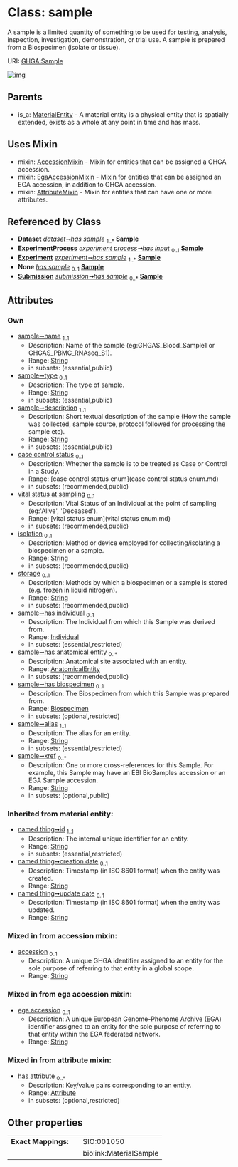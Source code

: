 
# Class: sample


A sample is a limited quantity of something to be used for testing, analysis, inspection, investigation, demonstration, or trial use. A sample is prepared from a Biospecimen (isolate or tissue).

URI: [GHGA:Sample](https://w3id.org/GHGA/Sample)


[![img](https://yuml.me/diagram/nofunky;dir:TB/class/[Submission],[Biospecimen]<has%20biospecimen%200..1-++[Sample&#124;name:string;type:string%20%3F;description:string;case_control_status:case_control_status_enum%20%3F;vital_status_at_sampling:vital_status_enum%20%3F;isolation:string%20%3F;storage:string%20%3F;alias:string;xref:string%20*;accession:string%20%3F;ega_accession:string%20%3F;id(i):string;creation_date(i):string%20%3F;update_date(i):string%20%3F;schema_type(i):string%20%3F;schema_version(i):string%20%3F],[AnatomicalEntity]<has%20anatomical%20entity%200..*-++[Sample],[Individual]<has%20individual%200..1-++[Sample],[Dataset]++-%20has%20sample%201..*>[Sample],[ExperimentProcess]++-%20has%20input%200..1>[Sample],[Experiment]++-%20has%20sample%201..*>[Sample],[Experiment]-%20has%20sample(i)%200..1>[Sample],[Dataset]-%20has%20sample(i)%200..1>[Sample],[Submission]-%20has%20sample(i)%200..1>[Sample],[Submission]++-%20has%20sample%200..*>[Sample],[Sample]uses%20-.->[AccessionMixin],[Sample]uses%20-.->[EgaAccessionMixin],[Sample]uses%20-.->[AttributeMixin],[MaterialEntity]^-[Sample],[MaterialEntity],[Individual],[ExperimentProcess],[Experiment],[EgaAccessionMixin],[Dataset],[Biospecimen],[AttributeMixin],[Attribute],[AnatomicalEntity],[AccessionMixin])](https://yuml.me/diagram/nofunky;dir:TB/class/[Submission],[Biospecimen]<has%20biospecimen%200..1-++[Sample&#124;name:string;type:string%20%3F;description:string;case_control_status:case_control_status_enum%20%3F;vital_status_at_sampling:vital_status_enum%20%3F;isolation:string%20%3F;storage:string%20%3F;alias:string;xref:string%20*;accession:string%20%3F;ega_accession:string%20%3F;id(i):string;creation_date(i):string%20%3F;update_date(i):string%20%3F;schema_type(i):string%20%3F;schema_version(i):string%20%3F],[AnatomicalEntity]<has%20anatomical%20entity%200..*-++[Sample],[Individual]<has%20individual%200..1-++[Sample],[Dataset]++-%20has%20sample%201..*>[Sample],[ExperimentProcess]++-%20has%20input%200..1>[Sample],[Experiment]++-%20has%20sample%201..*>[Sample],[Experiment]-%20has%20sample(i)%200..1>[Sample],[Dataset]-%20has%20sample(i)%200..1>[Sample],[Submission]-%20has%20sample(i)%200..1>[Sample],[Submission]++-%20has%20sample%200..*>[Sample],[Sample]uses%20-.->[AccessionMixin],[Sample]uses%20-.->[EgaAccessionMixin],[Sample]uses%20-.->[AttributeMixin],[MaterialEntity]^-[Sample],[MaterialEntity],[Individual],[ExperimentProcess],[Experiment],[EgaAccessionMixin],[Dataset],[Biospecimen],[AttributeMixin],[Attribute],[AnatomicalEntity],[AccessionMixin])

## Parents

 *  is_a: [MaterialEntity](MaterialEntity.md) - A material entity is a physical entity that is spatially extended, exists as a whole at any point in time and has mass.

## Uses Mixin

 *  mixin: [AccessionMixin](AccessionMixin.md) - Mixin for entities that can be assigned a GHGA accession.
 *  mixin: [EgaAccessionMixin](EgaAccessionMixin.md) - Mixin for entities that can be assigned an EGA accession, in addition to GHGA accession.
 *  mixin: [AttributeMixin](AttributeMixin.md) - Mixin for entities that can have one or more attributes.

## Referenced by Class

 *  **[Dataset](Dataset.md)** *[dataset➞has sample](dataset_has_sample.md)*  <sub>1..\*</sub>  **[Sample](Sample.md)**
 *  **[ExperimentProcess](ExperimentProcess.md)** *[experiment process➞has input](experiment_process_has_input.md)*  <sub>0..1</sub>  **[Sample](Sample.md)**
 *  **[Experiment](Experiment.md)** *[experiment➞has sample](experiment_has_sample.md)*  <sub>1..\*</sub>  **[Sample](Sample.md)**
 *  **None** *[has sample](has_sample.md)*  <sub>0..1</sub>  **[Sample](Sample.md)**
 *  **[Submission](Submission.md)** *[submission➞has sample](submission_has_sample.md)*  <sub>0..\*</sub>  **[Sample](Sample.md)**

## Attributes


### Own

 * [sample➞name](sample_name.md)  <sub>1..1</sub>
     * Description: Name of the sample (eg:GHGAS_Blood_Sample1 or GHGAS_PBMC_RNAseq_S1).
     * Range: [String](types/String.md)
     * in subsets: (essential,public)
 * [sample➞type](sample_type.md)  <sub>0..1</sub>
     * Description: The type of sample.
     * Range: [String](types/String.md)
     * in subsets: (essential,public)
 * [sample➞description](sample_description.md)  <sub>1..1</sub>
     * Description: Short textual description of the sample (How the sample was collected, sample source, protocol followed for processing the sample etc).
     * Range: [String](types/String.md)
     * in subsets: (essential,public)
 * [case control status](case_control_status.md)  <sub>0..1</sub>
     * Description: Whether the sample is to be treated as Case or Control in a Study.
     * Range: [case control status enum](case control status enum.md)
     * in subsets: (recommended,public)
 * [vital status at sampling](vital_status_at_sampling.md)  <sub>0..1</sub>
     * Description: Vital Status of an Individual at the point of sampling (eg:'Alive', 'Deceased').
     * Range: [vital status enum](vital status enum.md)
     * in subsets: (recommended,public)
 * [isolation](isolation.md)  <sub>0..1</sub>
     * Description: Method or device employed for collecting/isolating a biospecimen or a sample.
     * Range: [String](types/String.md)
     * in subsets: (recommended,public)
 * [storage](storage.md)  <sub>0..1</sub>
     * Description: Methods by which a biospecimen or a sample is stored (e.g. frozen in liquid nitrogen).
     * Range: [String](types/String.md)
     * in subsets: (recommended,public)
 * [sample➞has individual](sample_has_individual.md)  <sub>0..1</sub>
     * Description: The Individual from which this Sample was derived from.
     * Range: [Individual](Individual.md)
     * in subsets: (essential,restricted)
 * [sample➞has anatomical entity](sample_has_anatomical_entity.md)  <sub>0..\*</sub>
     * Description: Anatomical site associated with an entity.
     * Range: [AnatomicalEntity](AnatomicalEntity.md)
     * in subsets: (recommended,public)
 * [sample➞has biospecimen](sample_has_biospecimen.md)  <sub>0..1</sub>
     * Description: The Biospecimen from which this Sample was prepared from.
     * Range: [Biospecimen](Biospecimen.md)
     * in subsets: (optional,restricted)
 * [sample➞alias](sample_alias.md)  <sub>1..1</sub>
     * Description: The alias for an entity.
     * Range: [String](types/String.md)
     * in subsets: (essential,restricted)
 * [sample➞xref](sample_xref.md)  <sub>0..\*</sub>
     * Description: One or more cross-references for this Sample. For example, this Sample may have an EBI BioSamples accession or an EGA Sample accession.
     * Range: [String](types/String.md)
     * in subsets: (optional,public)

### Inherited from material entity:

 * [named thing➞id](named_thing_id.md)  <sub>1..1</sub>
     * Description: The internal unique identifier for an entity.
     * Range: [String](types/String.md)
     * in subsets: (essential,restricted)
 * [named thing➞creation date](named_thing_creation_date.md)  <sub>0..1</sub>
     * Description: Timestamp (in ISO 8601 format) when the entity was created.
     * Range: [String](types/String.md)
 * [named thing➞update date](named_thing_update_date.md)  <sub>0..1</sub>
     * Description: Timestamp (in ISO 8601 format) when the entity was updated.
     * Range: [String](types/String.md)

### Mixed in from accession mixin:

 * [accession](accession.md)  <sub>0..1</sub>
     * Description: A unique GHGA identifier assigned to an entity for the sole purpose of referring to that entity in a global scope.
     * Range: [String](types/String.md)

### Mixed in from ega accession mixin:

 * [ega accession](ega_accession.md)  <sub>0..1</sub>
     * Description: A unique European Genome-Phenome Archive (EGA) identifier assigned to an entity for the sole purpose of referring to that entity within the EGA federated network.
     * Range: [String](types/String.md)

### Mixed in from attribute mixin:

 * [has attribute](has_attribute.md)  <sub>0..\*</sub>
     * Description: Key/value pairs corresponding to an entity.
     * Range: [Attribute](Attribute.md)
     * in subsets: (optional,restricted)

## Other properties

|  |  |  |
| --- | --- | --- |
| **Exact Mappings:** | | SIO:001050 |
|  | | biolink:MaterialSample |

